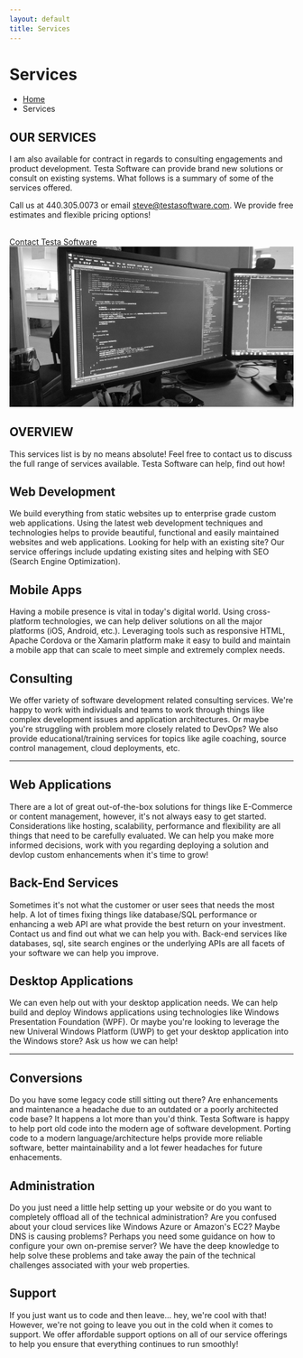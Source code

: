 ```yaml
---
layout: default
title: Services
---
```


<div class="breadcrumbs">
    <div class="container">
        <h1 class="pull-left">Services</h1>
        <ul class="pull-right breadcrumb">
            <li><a href="/">Home</a></li>
            <li class="active">Services</li>
        </ul>
    </div>
</div>

<div class="container content">
	<div class="row">
		<div class="col-md-6">
			<h2 class="title-v2">OUR SERVICES</h2>
			<p>I am also available for contract in regards to consulting engagements and product development. Testa Software can provide brand new solutions or consult on existing systems. What follows is a summary of some of the services offered.</p>
			<p>Call us at 440.305.0073 or email <a href="mailto:steve@testasoftware.com">steve@testasoftware.com</a>. We provide free estimates and flexible pricing options!</p><br />
			<a href="mailto:steve@testasoftware.com" class="btn-u">Contact Testa Software</a><br />
		</div>
		<div class="col-md-6">
			<img class="img-responsive" src="/assets/images/monitor_bw_800x450.jpg" alt="" />
		</div>
	</div>
</div>

<div class="container content-sm">
	<div class="text-center margin-bottom-50">
		<h2 class="title-v2 title-center">OVERVIEW</h2>
		<p class="space-lg-hor">This services list is by no means absolute! Feel free to contact us to discuss the full range of services available. Testa Software can help, find out how!</p>
	</div>
	<div class="row content-boxes-v4 content-boxes-v4-sm margin-bottom-30">
		<div class="col-md-4 md-margin-bottom-40">
			<i class="pull-left icon-directions"></i>
			<div class="content-boxes-in-v4">
				<h2>Web Development</h2>
				<p>We build everything from static websites up to enterprise grade custom web applications. Using the latest web development techniques and technologies helps to provide beautiful, functional and easily maintained websites and web applications. Looking for help with an existing site? Our service offerings include updating existing sites and helping with SEO (Search Engine Optimization).</p>
				<!--<a href="#">Learn More</a>-->
			</div>
		</div>
		<div class="col-md-4">
			<i class="pull-left icon-chemistry"></i>
			<div class="content-boxes-in-v4">
				<h2>Mobile Apps</h2>
				<p>Having a mobile presence is vital in today's digital world. Using cross-platform technologies, we can help deliver solutions on all the major platforms (iOS, Android, etc.). Leveraging tools such as responsive HTML, Apache Cordova or the Xamarin platform make it easy to build and maintain a mobile app that can scale to meet simple and extremely complex needs.</p>
				<!--<a href="#">Learn More</a>-->
			</div>
		</div>
		<div class="col-md-4 md-margin-bottom-40">
			<i class="pull-left icon-social-youtube margin-right-10"></i>
			<div class="content-boxes-in-v4">
				<h2>Consulting</h2>
				<p>We offer variety of software development related consulting services. We're happy to work with individuals and teams to work through things like complex development issues and application architectures. Or maybe you're struggling with problem more closely related to DevOps? We also provide educational/training services for topics like agile coaching, source control management, cloud deployments, etc.</p>
				<!--<a href="#">Learn More</a>-->
			</div>
		</div>
	</div>        
	<hr />
	<div class="row content-boxes-v4 content-boxes-v4-sm margin-bottom-30">
		<div class="col-md-4 md-margin-bottom-40">
			<i class="pull-left icon-handbag"></i>
			<div class="content-boxes-in-v4">
				<h2>Web Applications</h2>
				<p>There are a lot of great out-of-the-box solutions for things like E-Commerce or content management, however, it's not always easy to get started. Considerations like hosting, scalability, performance and flexibility are all things that need to be carefully evaluated. We can help you make more informed decisions, work with you regarding deploying a solution and devlop custom enhancements when it's time to grow!</p>
				<!--<a href="#">Learn More</a>-->
			</div>
		</div>
		<div class="col-md-4 md-margin-bottom-40">
			<i class="pull-left icon-info margin-right-10"></i>
			<div class="content-boxes-in-v4">
				<h2>Back-End Services</h2>
				<p>Sometimes it's not what the customer or user sees that needs the most help. A lot of times fixing things like database/SQL performance or enhancing a web API are what provide the best return on your investment. Contact us and find out what we can help you with. Back-end services like databases, sql, site search engines or the underlying APIs are all facets of your software we can help you improve.</p>
				<!--<a href="#">Learn More</a>-->
			</div>
		</div>
		<div class="col-md-4">
			<i class="pull-left icon-fire margin-right-10"></i>
			<div class="content-boxes-in-v4">
				<h2>Desktop Applications</h2>
				<p>We can even help out with your desktop application needs. We can help build and deploy Windows applications using technologies like Windows Presentation Foundation (WPF). Or maybe you're looking to leverage the new Univeral Windows Platform (UWP) to get your desktop application into the Windows store? Ask us how we can help!</p>
				<!--<a href="#">Learn More</a>-->
			</div>
		</div>
	</div>        
	<hr />
	<div class="row content-boxes-v4 content-boxes-v4-sm">
		<div class="col-md-4 md-margin-bottom-40">
			<i class="pull-left icon-layers"></i>
			<div class="content-boxes-in-v4">
				<h2>Conversions</h2>
				<p>Do you have some legacy code still sitting out there? Are enhancements and maintenance a headache due to an outdated or a poorly architected code base? It happens a lot more than you'd think. Testa Software is happy to help port old code into the modern age of software development. Porting code to a modern language/architecture helps provide more reliable software, better maintainability and a lot fewer headaches for future enhacements.</p>
				<!--<a href="#">Learn More</a>-->
			</div>
		</div>
		<div class="col-md-4 md-margin-bottom-40">
			<i class="pull-left icon-rocket"></i>
			<div class="content-boxes-in-v4">
				<h2>Administration</h2>
				<p> Do you just need a little help setting up your website or do you want to completely offload all of the technical administration? Are you confused about your cloud services like Windows Azure or Amazon's EC2? Maybe DNS is causing problems? Perhaps you need some guidance on how to configure your own on-premise server? We have the deep knowledge to help solve these problems and take away the pain of the technical challenges associated with your web properties.</p>
				<!--<a href="#">Learn More</a>-->
			</div>
		</div>
		<div class="col-md-4">
			<i class="pull-left icon-support"></i>
			<div class="content-boxes-in-v4">
				<h2>Support</h2>
				<p>If you just want us to code and then leave... hey, we're cool with that! However, we're not going to leave you out in the cold when it comes to support. We offer affordable support options on all of our service offerings to help you ensure that everything continues to run smoothly!</p>
				<!--<a href="#">Learn More</a>-->
			</div>
		</div>
	</div>        
</div>
